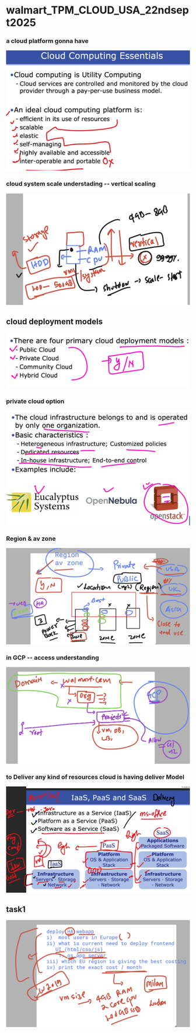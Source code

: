 # walmart_TPM_CLOUD_USA_22ndsept2025

### a cloud platform gonna have 

<img src="cl1.png">

### cloud system scale understading -- vertical scaling 

<img src="cl2.png">

## cloud deployment models 

<img src="cl3.png">

### private cloud option

<img src="cl4.png">

### Region & av zone 

<img src="cl5.png">

### in GCP -- access understanding 

<img src="cl6.png">

### to Deliver any kind of resources cloud is having deliver Model 

<img src="cl7.png">

## task1 

<img src="task1.png">


